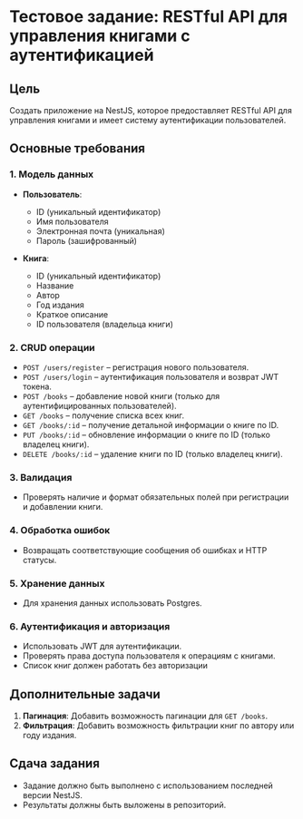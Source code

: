 # Тестовое задание: RESTful API для управления книгами с аутентификацией

## Цель

Создать приложение на NestJS, которое предоставляет RESTful API для управления книгами и имеет систему аутентификации пользователей.

## Основные требования

### 1. Модель данных

- **Пользователь**:
    - ID (уникальный идентификатор)
    - Имя пользователя
    - Электронная почта (уникальная)
    - Пароль (зашифрованный)

- **Книга**:
    - ID (уникальный идентификатор)
    - Название
    - Автор
    - Год издания
    - Краткое описание
    - ID пользователя (владельца книги)

### 2. CRUD операции

- `POST /users/register` – регистрация нового пользователя.
- `POST /users/login` – аутентификация пользователя и возврат JWT токена.
- `POST /books` – добавление новой книги (только для аутентифицированных пользователей).
- `GET /books` – получение списка всех книг.
- `GET /books/:id` – получение детальной информации о книге по ID.
- `PUT /books/:id` – обновление информации о книге по ID (только владелец книги).
- `DELETE /books/:id` – удаление книги по ID (только владелец книги).

### 3. Валидация

- Проверять наличие и формат обязательных полей при регистрации и добавлении книги.

### 4. Обработка ошибок

- Возвращать соответствующие сообщения об ошибках и HTTP статусы.

### 5. Хранение данных

- Для хранения данных использовать Postgres.

### 6. Аутентификация и авторизация

- Использовать JWT для аутентификации.
- Проверять права доступа пользователя к операциям с книгами.
- Список книг должен работать без авторизации

## Дополнительные задачи

1. **Пагинация**: Добавить возможность пагинации для `GET /books`.
2. **Фильтрация**: Добавить возможность фильтрации книг по автору или году издания.

## Сдача задания

- Задание должно быть выполнено с использованием последней версии NestJS.
- Результаты должны быть выложены в репозиторий.
